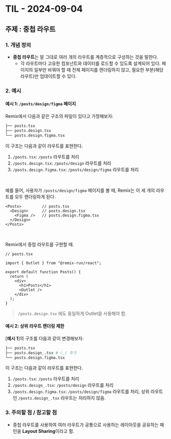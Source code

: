 # TIL - 2024-09-04

## 주제 : 중첩 라우트

### 1. 개념 정의
- **중첩 라우트**는 말 그대로 여러 개의 라우트를 계층적으로 구성하는 것을 말한다.
  - 각 라우트마다 고유한 컴포넌트와 데이터를 로드할 수 있도록 설계되어 있다. 페이지의 일부만 바꿔야 할 때 전체 페이지를 렌더링하지 않고, 필요한 부분(해당 라우트)만 업데이트할 수 있다.

### 2. 예시

#### **예시 1**: `/posts/design/figma` 페이지

Remix에서 다음과 같은 구조의 파일이 있다고 가정해보자:

```bash
├── posts.tsx
├── posts.design.tsx
└── posts.design.figma.tsx
```

이 구조는 다음과 같이 라우트를 표현한다.

1. `/posts.tsx`: `/posts` 라우트를 처리
2. `/posts.design.tsx`: `/posts/design` 라우트를 처리
3. `/posts.design.figma.tsx`: `/posts/design/figma` 라우트를 처리

<br/>

예를 들어, 사용자가 `/posts/design/figma` 페이지를 볼 때, Remix는 이 세 개의 라우트를 모두 랜더링하게 된다.

```tsx
<Posts>         // posts.tsx
  <Design>      // posts.design.tsx
    <Figma />   // posts.design.figma.tsx
  </Design>
</Posts>
```
<br/>

Remix에서 중첩 라우트를 구현할 때.

```tsx
// posts.tsx

import { Outlet } from "@remix-run/react";

export default function Posts() {
  return (
    <div>
      <h1>Posts</h1>
      <Outlet />
    </div>
  );
}
```
> `/posts.design.tsx` 에도 동일하게 Outlet을 사용해야 함.

#### **예시 2**: 상위 라우트 랜더링 제한

\[**예시 1**\]의 구조를 다음과 같이 변경해보자:

```bash
├── posts.tsx
├── posts.design_.tsx # (_) 추가
└── posts.design.figma.tsx
```

이 구조는 다음과 같이 라우트를 표현한다.

1. `/posts.tsx`: `/posts` 라우트를 처리
2. `/posts.design_.tsx`: `/posts/design` 라우트를 처리
3. `/posts.design.figma.tsx`: `/posts/design/figma` 라우트를 처리, 상위 라우트인 `/posts.design_.tsx` 라우트는 처리하지 않음.

### 3. 주의할 점 / 참고할 점
- 중첩 라우트를 사용하여 여러 라우트가 공통으로 사용하는 레이아웃을 공유하는 패턴을 **Layout Sharing**이라고 함.
